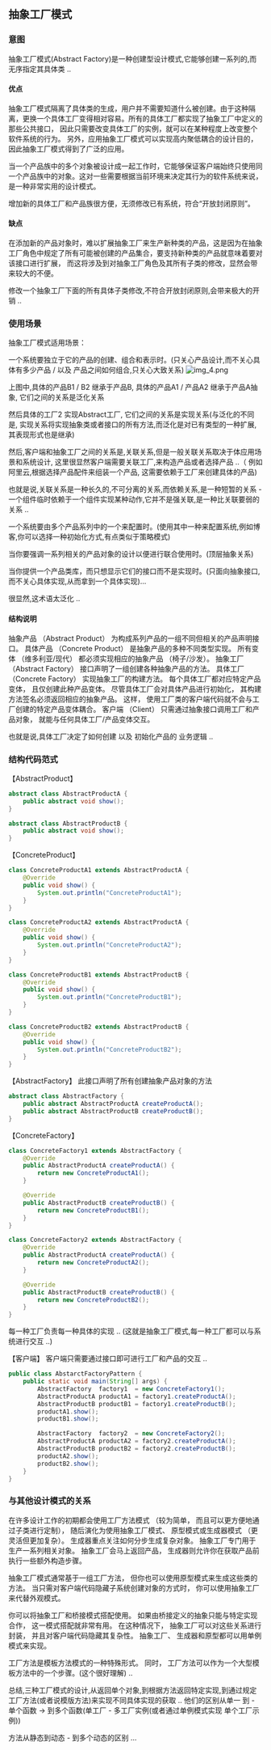 ## 抽象工厂模式
### 意图
抽象工厂模式(Abstract Factory)是一种创建型设计模式,它能够创建一系列的,而无序指定其具体类 ..
#### 优点
抽象工厂模式隔离了具体类的生成，用户并不需要知道什么被创建。由于这种隔离，更换一个具体工厂变得相对容易。所有的具体工厂都实现了抽象工厂中定义的那些公共接口，
因此只需要改变具体工厂的实例，就可以在某种程度上改变整个软件系统的行为。
另外，应用抽象工厂模式可以实现高内聚低耦合的设计目的，
因此抽象工厂模式得到了广泛的应用。

当一个产品族中的多个对象被设计成一起工作时，它能够保证客户端始终只使用同一个产品族中的对象。这对一些需要根据当前环境来决定其行为的软件系统来说，是一种非常实用的设计模式。

增加新的具体工厂和产品族很方便，无须修改已有系统，符合“开放封闭原则”。

#### 缺点
在添加新的产品对象时，难以扩展抽象工厂来生产新种类的产品，这是因为在抽象工厂角色中规定了所有可能被创建的产品集合，要支持新种类的产品就意味着要对该接口进行扩展，
而这将涉及到对抽象工厂角色及其所有子类的修改，显然会带来较大的不便。

修改一个抽象工厂下面的所有具体子类修改,不符合开放封闭原则,会带来极大的开销 ..

### 使用场景
抽象工厂模式适用场景：

一个系统要独立于它的产品的创建、组合和表示时。(只关心产品设计,而不关心具体有多少产品 / 以及 产品之间如何组合,只关心大致关系)
![img_4.png](img_4.png)

上图中,具体的产品B1 / B2 继承于产品B, 具体的产品A1 / 产品A2 继承于产品A抽象, 它们之间的关系是泛化关系

然后具体的工厂2 实现Abstract工厂, 它们之间的关系是实现关系(与泛化的不同是, 实现关系将实现抽象类或者接口的所有方法,而泛化是对已有类型的一种扩展,其表现形式也是继承)

然后,客户端和抽象工厂之间的关系是,关联关系,但是一般关联关系取决于体应用场景和系统设计, 这里很显然客户端需要关联工厂,来构造产品或者选择产品 ..（
例如阿里云,根据选择产品配件来组装一个产品, 这需要依赖于工厂来创建具体的产品)

也就是说,关联关系是一种长久的,不可分离的关系,而依赖关系,是一种短暂的关系 - 一个组件临时依赖于一个组件实现某种动作,它并不是强关联,是一种比关联要弱的关系 ..


一个系统要由多个产品系列中的一个来配置时。(使用其中一种来配置系统,例如博客,你可以选择一种初始化方式,有点类似于策略模式)

当你要强调一系列相关的产品对象的设计以便进行联合使用时。(顶层抽象关系)

当你提供一个产品类库，而只想显示它们的接口而不是实现时。(只面向抽象接口,而不关心具体实现,从而拿到一个具体实现)...


很显然,这术语太泛化 ..
#### 结构说明
抽象产品 （Abstract Product） 为构成系列产品的一组不同但相关的产品声明接口。
具体产品 （Concrete Product） 是抽象产品的多种不同类型实现。 所有变体 （维多利亚/现代） 都必须实现相应的抽象产品 （椅子/沙发）。
抽象工厂 （Abstract Factory） 接口声明了一组创建各种抽象产品的方法。
具体工厂 （Concrete Factory） 实现抽象工厂的构建方法。 每个具体工厂都对应特定产品变体， 且仅创建此种产品变体。
尽管具体工厂会对具体产品进行初始化， 其构建方法签名必须返回相应的抽象产品。 这样， 使用工厂类的客户端代码就不会与工厂创建的特定产品变体耦合。 客户端 （Client） 只需通过抽象接口调用工厂和产品对象， 就能与任何具体工厂/产品变体交互。

也就是说,具体工厂决定了如何创建 以及 初始化产品的 业务逻辑 ..

### 结构代码范式
【AbstractProduct】
```java
abstract class AbstractProductA {
    public abstract void show();
}

abstract class AbstractProductB {
    public abstract void show();
}
```
【ConcreteProduct】
```java
class ConcreteProductA1 extends AbstractProductA {
    @Override
    public void show() {
        System.out.println("ConcreteProductA1");
    }
}

class ConcreteProductA2 extends AbstractProductA {
    @Override
    public void show() {
        System.out.println("ConcreteProductA2");
    }
}

class ConcreteProductB1 extends AbstractProductB {
    @Override
    public void show() {
        System.out.println("ConcreteProductB1");
    }
}

class ConcreteProductB2 extends AbstractProductB {
    @Override
    public void show() {
        System.out.println("ConcreteProductB2");
    }
}
```
【AbstractFactory】
此接口声明了所有创建抽象产品对象的方法
```java
abstract class AbstractFactory {
    public abstract AbstractProductA createProductA();
    public abstract AbstractProductB createProductB();
}
```
【ConcreteFactory】
```java
class ConcreteFactory1 extends AbstractFactory {
    @Override
    public AbstractProductA createProductA() {
        return new ConcreteProductA1();
    }

    @Override
    public AbstractProductB createProductB() {
        return new ConcreteProductB1();
    }
}

class ConcreteFactory2 extends AbstractFactory {
    @Override
    public AbstractProductA createProductA() {
        return new ConcreteProductA2();
    }

    @Override
    public AbstractProductB createProductB() {
        return new ConcreteProductB2();
    }
}
```
每一种工厂负责每一种具体的实现 .. (这就是抽象工厂模式,每一种工厂都可以与系统进行交互 ..)

【客户端】
客户端只需要通过接口即可进行工厂和产品的交互 ..
```java
public class AbstarctFactoryPattern {
    public static void main(String[] args) {
        AbstractFactory  factory1  = new ConcreteFactory1();
        AbstractProductA productA1 = factory1.createProductA();
        AbstractProductB productB1 = factory1.createProductB();
        productA1.show();
        productB1.show();

        AbstractFactory  factory2  = new ConcreteFactory2();
        AbstractProductA productA2 = factory2.createProductA();
        AbstractProductB productB2 = factory2.createProductB();
        productA2.show();
        productB2.show();
    }
}
```

### 与其他设计模式的关系
在许多设计工作的初期都会使用工厂方法模式 （较为简单， 而且可以更方便地通过子类进行定制）， 随后演化为使用抽象工厂模式、 原型模式或生成器模式 （更灵活但更加复杂）。
生成器重点关注如何分步生成复杂对象。 抽象工厂专门用于生产一系列相关对象。 抽象工厂会马上返回产品， 生成器则允许你在获取产品前执行一些额外构造步骤。

抽象工厂模式通常基于一组工厂方法， 但你也可以使用原型模式来生成这些类的方法。
当只需对客户端代码隐藏子系统创建对象的方式时， 你可以使用抽象工厂来代替外观模式。

你可以将抽象工厂和桥接模式搭配使用。 如果由桥接定义的抽象只能与特定实现合作， 这一模式搭配就非常有用。 在这种情况下， 
抽象工厂可以对这些关系进行封装， 并且对客户端代码隐藏其复杂性。
抽象工厂、 生成器和原型都可以用单例模式来实现。

工厂方法是模板方法模式的一种特殊形式。 同时， 工厂方法可以作为一个大型模板方法中的一个步骤。(这个很好理解) ..

总结,三种工厂模式的设计,从返回单个对象,到根据方法返回特定实现,到通过规定工厂方法(或者说模版方法)来实现不同具体实现的获取 ..
他们的区别从单一 到 - 单个函数  -> 到多个函数(单工厂 - 多工厂实例(或者通过单例模式实现 单个工厂示例))


方法从静态到动态 - 到多个动态的区别 ...
